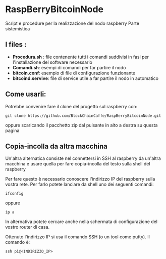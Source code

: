 # RaspBerryBitcoinNode

Script e procedure per la realizzazione del nodo raspberry
Parte sistemistica

## I files :

  * **Procedura.sh** : file contenente tutti i comandi suddivisi in fasi per l'installazione del software necessario
  * **Comandi.sh**: esempi di comandi per far partire il nodo
  * **bitcoin.conf**: esempio di file di configurazione funzionante
  * **bitcoind.servive**: file di service utile a far partire il nodo in automatico

## Come usarli:
Potrebbe convenire fare il clone del progetto sul raspberry con:
```
git clone https://github.com/BlockChainCaffe/RaspBerryBitcoinNode.git
```
oppure scaricando il pacchetto zip dal pulsante in alto a destra su questa pagina

## Copia-incolla da altra macchina

Un'altra alternatica consiste nel connettersi in SSH al raspberry da un'altra macchina e usare quella per fare copia-incolla del testo sulla shell del raspberry

Per fare questo è necessario conoscere l'indirizzo IP del raspberry sulla vostra rete.
Per farlo potete lanciare da shell uno dei seguenti comandi:

```ifconfig```

oppure 

```
ip a

```

In alternativa potete cercare anche nella schermata di configurazione del vostro router di casa.

Ottenuto l'indirizzo IP si usa il comando SSH (o un tool come putty).
Il comando è:

```
ssh pi@<INDIRIZZO_IP>
```


